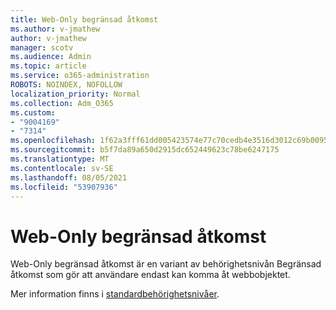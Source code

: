 ```yaml
---
title: Web-Only begränsad åtkomst
ms.author: v-jmathew
author: v-jmathew
manager: scotv
ms.audience: Admin
ms.topic: article
ms.service: o365-administration
ROBOTS: NOINDEX, NOFOLLOW
localization_priority: Normal
ms.collection: Adm_O365
ms.custom:
- "9004169"
- "7314"
ms.openlocfilehash: 1f62a3fff61dd005423574e77c70cedb4e3516d3012c69b0095246aa194154e5
ms.sourcegitcommit: b5f7da89a650d2915dc652449623c78be6247175
ms.translationtype: MT
ms.contentlocale: sv-SE
ms.lasthandoff: 08/05/2021
ms.locfileid: "53907936"
---
```

# <a name="web-only-limited-access"></a>Web-Only begränsad åtkomst

Web-Only begränsad åtkomst är en variant av behörighetsnivån Begränsad åtkomst som gör att användare endast kan komma åt webbobjektet.

Mer information finns i [standardbehörighetsnivåer](https://docs.microsoft.com/sharepoint/understanding-permission-levels#default-permission-levels).
